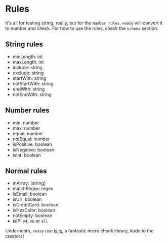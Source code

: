 # Rules

It's all for testing string, really, but for the `Number rules`, `veasy` will convert it to number and check.
For how to use the rules, check the `schema` section.

## String rules

- minLength: int
- maxLength: int
- include: string
- exclude: string
- startWith: string
- notStartWith: string
- endWith: string
- notEndWith: string

## Number rules

- min: number
- max: number
- equal: number
- notEqual: number
- isPositive: boolean
- isNegative: boolean
- isInt: boolean

## Normal rules

- inArray: [string]
- matchRegex: regex
- isEmail: boolean
- isUrl: boolean
- isCreditCard: boolean
- isHexColor: boolean
- notEmpty: boolean
- isIP: `v4`, `v6` or `all`

Underneath, `veasy` use [is.js](http://is.js.org/), a fantastic micro check library, kudo to the creators!
